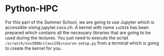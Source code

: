 # Python-HPC 

For this part of the Summer School, we are going to use Jupyter which is accessible vising jupyter.cscs.ch.
A kernel with name `su2024` has been prepared which contains all the necessary libraries that are going to be used during the lectures.
You just need to execute the script `/scratch/snx3000/class256/course-setup.py` from a terminal which is going to create the kernel for you.
